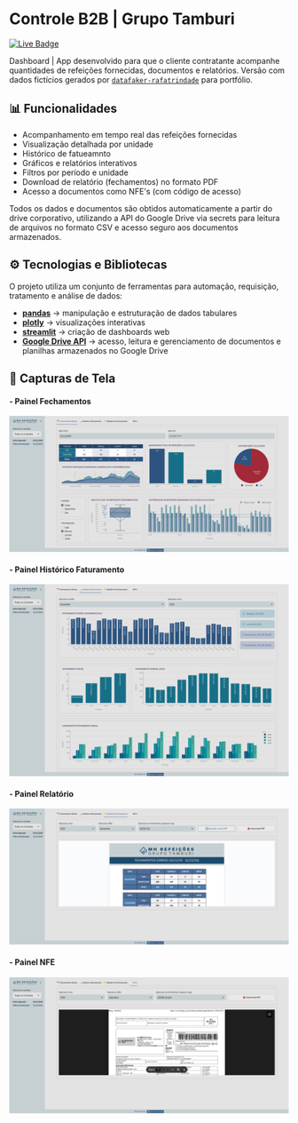 # Controle B2B | Grupo Tamburi
[![Live Badge](https://img.shields.io/badge/-Live-2B5482?style=flat-square&logo=streamlit&logoColor=fff)](https://mh-grupotamburi.streamlit.app/)

Dashboard | App desenvolvido para que o cliente contratante acompanhe quantidades de refeições fornecidas, documentos e relatórios. Versão com dados fictícios gerados por  [`datafaker-rafatrindade`](https://github.com/rafa-trindade/datafaker-rafatrindade) para portfólio.

## 📊 Funcionalidades

- Acompanhamento em tempo real das refeições fornecidas
- Visualização detalhada por unidade
- Histórico de fatueamnto
- Gráficos e relatórios interativos
- Filtros por período e unidade
- Download de relatório (fechamentos) no formato PDF
- Acesso a documentos como NFE's (com código de acesso)

Todos os dados e documentos são obtidos automaticamente a partir do drive corporativo, utilizando a API do Google Drive via secrets para leitura de arquivos no formato CSV e acesso seguro aos documentos armazenados.

## ⚙️ Tecnologias e Bibliotecas

O projeto utiliza um conjunto de ferramentas para automação, requisição, tratamento e análise de dados:

- [**pandas**](https://pypi.org/project/pandas/) → manipulação e estruturação de dados tabulares  
- [**plotly**](https://pypi.org/project/plotly/) → visualizações interativas  
- [**streamlit**](https://pypi.org/project/streamlit/) → criação de dashboards web  
- [**Google Drive API**](https://developers.google.com/drive) → acesso, leitura e gerenciamento de documentos e planilhas armazenados no Google Drive  

## 📸 Capturas de Tela

#### - Painel Fechamentos
![Painel Fechamentos](docs/b2b-fechamentos.png)

#### - Painel Histórico Faturamento
![Painel Histórico Faturamento](docs/b2b-faturamento.png)

#### - Painel Relatório
![Painel Relatório](docs/b2b-relatorio.png)

#### - Painel NFE
![Painel NFE](docs/b2b-nfe.png)

